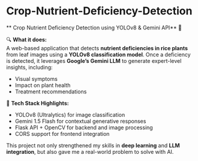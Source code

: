 # Crop-Nutrient-Deficiency-Detection

** Crop Nutrient Deficiency Detection using YOLOv8 & Gemini API** 🌾



🔍 **What it does:**  
A web-based application that detects **nutrient deficiencies in rice plants** from leaf images using a **YOLOv8 classification model**. Once a deficiency is detected, it leverages **Google’s Gemini LLM** to generate expert-level insights, including:  
- Visual symptoms  
- Impact on plant health  
- Treatment recommendations  

🧠 **Tech Stack Highlights:**  
- YOLOv8 (Ultralytics) for image classification  
- Gemini 1.5 Flash for contextual generative responses  
- Flask API + OpenCV for backend and image processing  
- CORS support for frontend integration  

This project not only strengthened my skills in **deep learning** and **LLM integration**, but also gave me a real-world problem to solve with AI.

